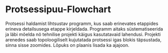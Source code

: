 # Protsessipuu-Flowchart

Protsessi haldamist lihtsustav programm, kus saab erinevates etappides erineva detailsusega etappe kirjeldada. Programm aitaks süstematiseerida ja läbi mõelda nö tehnilise projekti käigus kasutatavaid lahendusi. Projekti arenedes saab topoloogiliselt kujutatada protsessi igas blokis täpsustada, sinna sisse zoomides. Lõpuks on plaanis lisada ka ajajoon.
